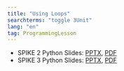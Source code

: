 ```yaml
---
title: "Using Loops"
searchterms: "toggle 3Unit"
lang: "en"
tag: ProgrammingLesson
---
```

 <ul>
 <li class="ng-binding">SPIKE 2 Python Slides:
 <a href="PyProgrammingLessons/Loops.pptx">PPTX</a>,
 <a href="PyProgrammingLessons/Loops.pdf">PDF</a>
 </li>
 <li class="ng-binding">SPIKE 3 Python Slides:
 <a href="PyProgrammingLessons/SP3LoopsPython.pptx">PPTX</a>,
 <a href="PyProgrammingLessons/SP3LoopsPython.pdf">PDF</a>
 </li>
 </ul>
